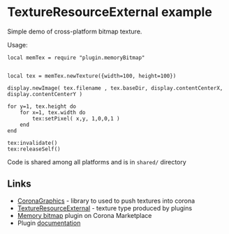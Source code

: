 # TextureResourceExternal example

Simple demo of cross-platform bitmap texture.


Usage:

```
local memTex = require "plugin.memoryBitmap"


local tex = memTex.newTexture({width=100, height=100})

display.newImage( tex.filename , tex.baseDir, display.contentCenterX, display.contentCenterY )

for y=1, tex.height do
	for x=1, tex.width do
		tex:setPixel( x,y, 1,0,0,1 )
	end
end

tex:invalidate()
tex:releaseSelf()

```

Code is shared among all platforms and is in `shared/` directory

## Links

* [CoronaGraphics](https://docs.coronalabs.com/daily/native/C/CoronaGraphics.html) - library to used to push textures into corona
* [TextureResourceExternal](https://docs.coronalabs.com/daily/api/type/TextureResourceExternal/index.html) - texture type produced by plugins
* [Memory bitmap](https://marketplace.coronalabs.com/plugin/memory-bitmap) plugin on Corona Marketplace
* Plugin [documentation](https://docs.coronalabs.com/daily/plugin/memoryBitmap/index.html)

